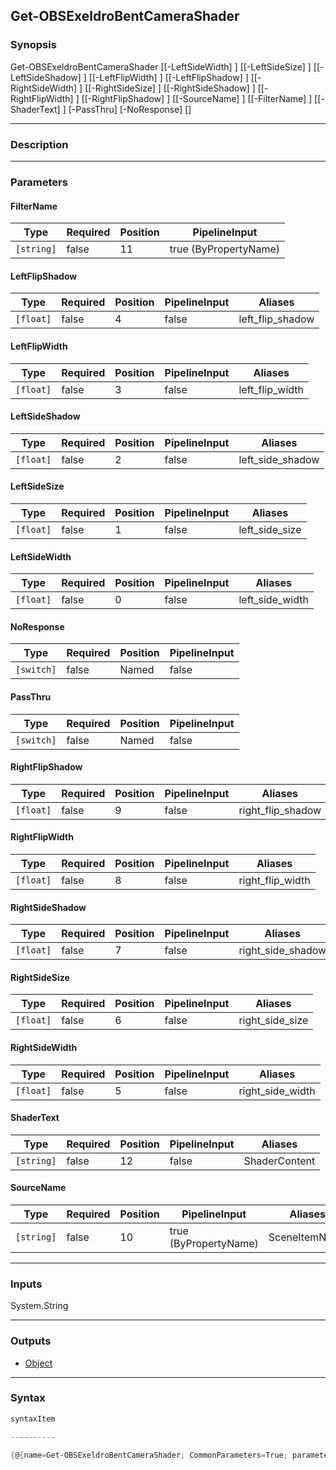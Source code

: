 Get-OBSExeldroBentCameraShader
------------------------------

### Synopsis

Get-OBSExeldroBentCameraShader [[-LeftSideWidth] <float>] [[-LeftSideSize] <float>] [[-LeftSideShadow] <float>] [[-LeftFlipWidth] <float>] [[-LeftFlipShadow] <float>] [[-RightSideWidth] <float>] [[-RightSideSize] <float>] [[-RightSideShadow] <float>] [[-RightFlipWidth] <float>] [[-RightFlipShadow] <float>] [[-SourceName] <string>] [[-FilterName] <string>] [[-ShaderText] <string>] [-PassThru] [-NoResponse] [<CommonParameters>]

---

### Description

---

### Parameters
#### **FilterName**

|Type      |Required|Position|PipelineInput        |
|----------|--------|--------|---------------------|
|`[string]`|false   |11      |true (ByPropertyName)|

#### **LeftFlipShadow**

|Type     |Required|Position|PipelineInput|Aliases         |
|---------|--------|--------|-------------|----------------|
|`[float]`|false   |4       |false        |left_flip_shadow|

#### **LeftFlipWidth**

|Type     |Required|Position|PipelineInput|Aliases        |
|---------|--------|--------|-------------|---------------|
|`[float]`|false   |3       |false        |left_flip_width|

#### **LeftSideShadow**

|Type     |Required|Position|PipelineInput|Aliases         |
|---------|--------|--------|-------------|----------------|
|`[float]`|false   |2       |false        |left_side_shadow|

#### **LeftSideSize**

|Type     |Required|Position|PipelineInput|Aliases       |
|---------|--------|--------|-------------|--------------|
|`[float]`|false   |1       |false        |left_side_size|

#### **LeftSideWidth**

|Type     |Required|Position|PipelineInput|Aliases        |
|---------|--------|--------|-------------|---------------|
|`[float]`|false   |0       |false        |left_side_width|

#### **NoResponse**

|Type      |Required|Position|PipelineInput|
|----------|--------|--------|-------------|
|`[switch]`|false   |Named   |false        |

#### **PassThru**

|Type      |Required|Position|PipelineInput|
|----------|--------|--------|-------------|
|`[switch]`|false   |Named   |false        |

#### **RightFlipShadow**

|Type     |Required|Position|PipelineInput|Aliases          |
|---------|--------|--------|-------------|-----------------|
|`[float]`|false   |9       |false        |right_flip_shadow|

#### **RightFlipWidth**

|Type     |Required|Position|PipelineInput|Aliases         |
|---------|--------|--------|-------------|----------------|
|`[float]`|false   |8       |false        |right_flip_width|

#### **RightSideShadow**

|Type     |Required|Position|PipelineInput|Aliases          |
|---------|--------|--------|-------------|-----------------|
|`[float]`|false   |7       |false        |right_side_shadow|

#### **RightSideSize**

|Type     |Required|Position|PipelineInput|Aliases        |
|---------|--------|--------|-------------|---------------|
|`[float]`|false   |6       |false        |right_side_size|

#### **RightSideWidth**

|Type     |Required|Position|PipelineInput|Aliases         |
|---------|--------|--------|-------------|----------------|
|`[float]`|false   |5       |false        |right_side_width|

#### **ShaderText**

|Type      |Required|Position|PipelineInput|Aliases      |
|----------|--------|--------|-------------|-------------|
|`[string]`|false   |12      |false        |ShaderContent|

#### **SourceName**

|Type      |Required|Position|PipelineInput        |Aliases      |
|----------|--------|--------|---------------------|-------------|
|`[string]`|false   |10      |true (ByPropertyName)|SceneItemName|

---

### Inputs
System.String

---

### Outputs
* [Object](https://learn.microsoft.com/en-us/dotnet/api/System.Object)

---

### Syntax
```PowerShell
syntaxItem
```
```PowerShell
----------
```
```PowerShell
{@{name=Get-OBSExeldroBentCameraShader; CommonParameters=True; parameter=System.Object[]}}
```
